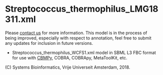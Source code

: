 # Streptococcus_thermophilus_LMG18311.xml

Please [contact us](http://teusinkbruggemanlab.nl/team/) for more information. This model is in the process of being improved, especially with respect to annotation, feel free to submit any updates for inclusion in future versions.

* Streptococcus_thermophilus_WCFS1.xml model in SBML L3 FBC format for use with [CBMPy](http://cbmpy.sourceforge.net), COBRA, COBRApy, MetaToolKit, etc.

(C) Systems Bioinformatics, Vrije Universeit Amsterdam, 2018.
